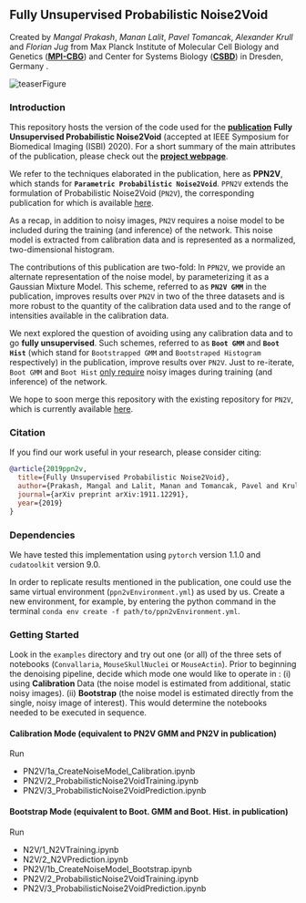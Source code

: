 ## Fully Unsupervised Probabilistic Noise2Void
Created by *Mangal Prakash*, *Manan Lalit*, *Pavel Tomancak*, *Alexander Krull* and *Florian Jug* from Max Planck Institute of Molecular Cell Biology and Genetics (**[MPI-CBG](https://www.mpi-cbg.de/home/)**) and Center for Systems Biology (**[CSBD](https://www.csbdresden.de/)**) in Dresden, Germany .

![teaserFigure](https://github.com/juglab/PPN2V_Working/blob/master/figures/ISBITeaser.png "Figure 1 taken from publication")
 

### Introduction
This repository hosts the version of the code used for the **[publication](https://arxiv.org/abs/1911.12291)** **Fully Unsupervised Probabilistic Noise2Void** (accepted at IEEE Symposium for Biomedical Imaging (ISBI) 2020). For a short summary of the main attributes of the publication, please check out the **[project webpage](https://juglab.github.io/PPN2V)**. 

We refer to the techniques elaborated in the publication, here as **PPN2V**, which stands for **`Parametric Probabilistic Noise2Void`**. `PPN2V` extends the formulation of Probabilistic Noise2Void (`PN2V`), the corresponding publication for which is available [here](https://arxiv.org/abs/1906.00651). 

As a recap, in addition to noisy images, `PN2V` requires a noise model to be included during the training (and inference) of the network. This noise model is extracted from calibration data and is represented as a normalized, two-dimensional histogram. 

The contributions of this publication are two-fold: In `PPN2V`, we provide an alternate representation of the noise model, by parameterizing it as a Gaussian Mixture Model. This scheme, referred to as **`PN2V GMM`** in the publication, improves results over `PN2V` in two of the three datasets and is more robust to the quantity of the calibration data used and to the range of intensities available in the calibration data.

We next explored the question of avoiding using any calibration data and to go **fully unsupervised**. Such schemes, referred to as **`Boot GMM`** and **`Boot Hist`** (which stand for `Bootstrapped GMM` and `Bootstraped Histogram` respectively) in the publication, improve results over `PN2V`. Just to re-iterate, `Boot GMM` and `Boot Hist` <ins>only require</ins> noisy images during training (and inference) of the network.

We hope to soon merge this repository with the existing repository for `PN2V`, which is currently available [here](https://github.com/juglab/PN2V).

### Citation
If you find our work useful in your research, please consider citing:

```bibtex
@article{2019ppn2v,
  title={Fully Unsupervised Probabilistic Noise2Void},
  author={Prakash, Mangal and Lalit, Manan and Tomancak, Pavel and Krull, Alexander and Jug, Florian},
  journal={arXiv preprint arXiv:1911.12291},
  year={2019}
}
```

### Dependencies 
We have tested this implementation using `pytorch` version 1.1.0 and `cudatoolkit` version 9.0. 

In order to replicate results mentioned in the publication, one could use the same virtual environment (`ppn2vEnvironment.yml`) as used by us. Create a new environment, for example,  by entering the python command in the terminal `conda env create -f path/to/ppn2vEnvironment.yml`.

### Getting Started
Look in the `examples` directory and try out one (or all) of the three sets of notebooks (`Convallaria`, `MouseSkullNuclei` or `MouseActin`). Prior to beginning the denoising pipeline, decide which mode one would like to operate in : (i) using **Calibration** Data (the noise model is estimated from additional, static noisy images). (ii) **Bootstrap** (the noise model is estimated directly from the single, noisy image of interest). This would determine the notebooks needed to be executed in sequence. 

#### Calibration Mode (equivalent to PN2V GMM and PN2V in publication) 
Run
* PN2V/1a_CreateNoiseModel_Calibration.ipynb 
* PN2V/2_ProbabilisticNoise2VoidTraining.ipynb
* PN2V/3_ProbabilisticNoise2VoidPrediction.ipynb


#### Bootstrap Mode (equivalent to Boot. GMM and Boot. Hist. in publication)
Run 
* N2V/1_N2VTraining.ipynb
* N2V/2_N2VPrediction.ipynb
* PN2V/1b_CreateNoiseModel_Bootstrap.ipynb 
* PN2V/2_ProbabilisticNoise2VoidTraining.ipynb
* PN2V/3_ProbabilisticNoise2VoidPrediction.ipynb

